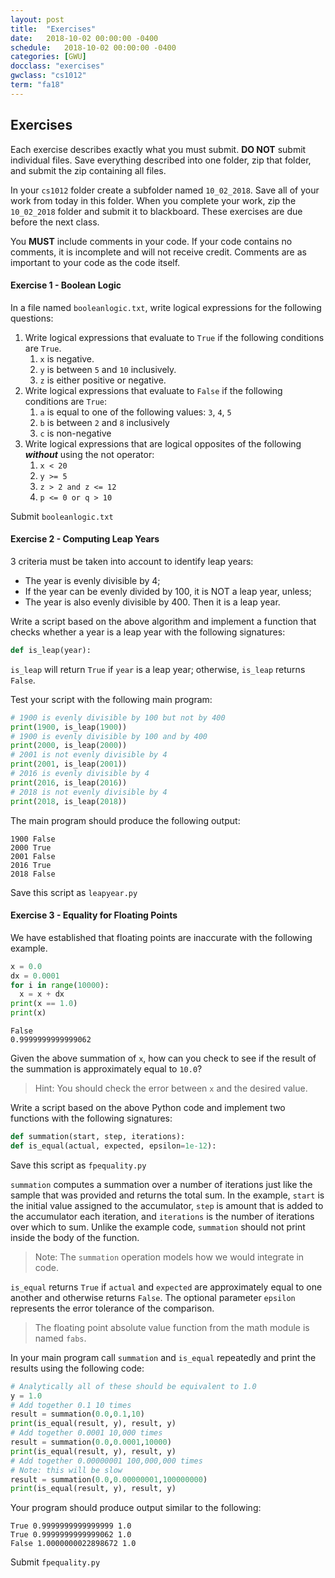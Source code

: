 ```yaml
---
layout: post
title:  "Exercises"
date:   2018-10-02 00:00:00 -0400
schedule:   2018-10-02 00:00:00 -0400
categories: [GWU]
docclass: "exercises"
gwclass: "cs1012"
term: "fa18"
---
```

<head>
  <link href="/css/syntax.css" rel="stylesheet">
</head>

## Exercises
Each exercise describes exactly what you must submit.  **DO NOT** submit individual files.  Save everything described into one folder, zip that folder, and submit the zip containing all files.

In your ```cs1012``` folder create a subfolder named ```10_02_2018```.  Save all of your work from today in this folder.  When you complete your work, zip the ```10_02_2018``` folder and submit it to blackboard.  These exercises are due before the next class.

You **MUST** include comments in your code.  If your code contains no comments, it is incomplete and will not receive credit.  Comments are as important to your code as the code itself.

#### Exercise 1 - Boolean Logic
In a file named ```booleanlogic.txt```, write logical expressions for the following questions:

1. Write logical expressions that evaluate to ```True``` if the following conditions are ```True```.
   1. ```x``` is negative.
   2. ```y``` is between ```5``` and ```10``` inclusively.
   3. ```z``` is either positive or negative.
2. Write logical expressions that evaluate to ```False``` if the following conditions are ```True```:
   1. ```a``` is equal to one of the following values: ```3```, ```4```, ```5```
   2. ```b``` is between ```2``` and ```8``` inclusively
   3. ```c``` is non-negative
3. Write logical expressions that are logical opposites of the following _**without**_ using the not operator:
   1. ```x < 20```
   2. ```y >= 5```
   3. ```z > 2 and z <= 12```
   4. ```p <= 0 or q > 10```

Submit ```booleanlogic.txt```

#### Exercise 2 - Computing Leap Years
3 criteria must be taken into account to identify leap years:
* The year is evenly divisible by 4;
* If the year can be evenly divided by 100, it is NOT a leap year, unless;
* The year is also evenly divisible by 400. Then it is a leap year.

Write a script based on the above algorithm and implement a function that checks whether a year is a leap year with the following signatures:
```python
def is_leap(year):
```
```is_leap``` will return ```True``` if ```year``` is a leap year; otherwise, ```is_leap``` returns ```False```.

Test your script with the following main program:
```python
# 1900 is evenly divisible by 100 but not by 400
print(1900, is_leap(1900))
# 1900 is evenly divisible by 100 and by 400
print(2000, is_leap(2000))
# 2001 is not evenly divisible by 4
print(2001, is_leap(2001))
# 2016 is evenly divisible by 4
print(2016, is_leap(2016))
# 2018 is not evenly divisible by 4
print(2018, is_leap(2018))
```
The main program should produce the following output:
```
1900 False
2000 True
2001 False
2016 True
2018 False
```

Save this script as ```leapyear.py```


#### Exercise 3 - Equality for Floating Points
We have established that floating points are inaccurate with the following example.

```python
x = 0.0
dx = 0.0001
for i in range(10000):
  x = x + dx
print(x == 1.0)
print(x)
```
```
False
0.9999999999999062
```

Given the above summation of ```x```, how can you check to see if the result of the summation is approximately equal to ```10.0```?

> Hint: You should check the error between ```x``` and the desired value.

Write a script based on the above Python code and implement two functions with the following signatures:
```python
def summation(start, step, iterations):
def is_equal(actual, expected, epsilon=1e-12):
```
Save this script as ```fpequality.py```

```summation``` computes a summation over a number of iterations just like the sample that was provided and returns the total sum.  In the example, ```start``` is the initial value assigned to the accumulator, ```step``` is amount that is added to the accumulator each iteration, and ```iterations``` is the number of iterations over which to sum.  Unlike the example code, ```summation``` should not print inside the body of the function.

> Note: The ```summation``` operation models how we would integrate in code.

```is_equal``` returns ```True``` if ```actual``` and ```expected``` are approximately equal to one another and otherwise returns ```False```.  The optional parameter ```epsilon``` represents the error tolerance of the comparison.

> The floating point absolute value function from the math module is named ```fabs```.

In your main program call ```summation``` and ```is_equal``` repeatedly and print the results using the following code:
```python
# Analytically all of these should be equivalent to 1.0
y = 1.0
# Add together 0.1 10 times
result = summation(0.0,0.1,10)
print(is_equal(result, y), result, y)
# Add together 0.0001 10,000 times
result = summation(0.0,0.0001,10000)
print(is_equal(result, y), result, y)
# Add together 0.00000001 100,000,000 times
# Note: this will be slow
result = summation(0.0,0.00000001,100000000)
print(is_equal(result, y), result, y)
```

Your program should produce output similar to the following:
```
True 0.9999999999999999 1.0
True 0.9999999999999062 1.0
False 1.0000000022898672 1.0
```

Submit ```fpequality.py```
